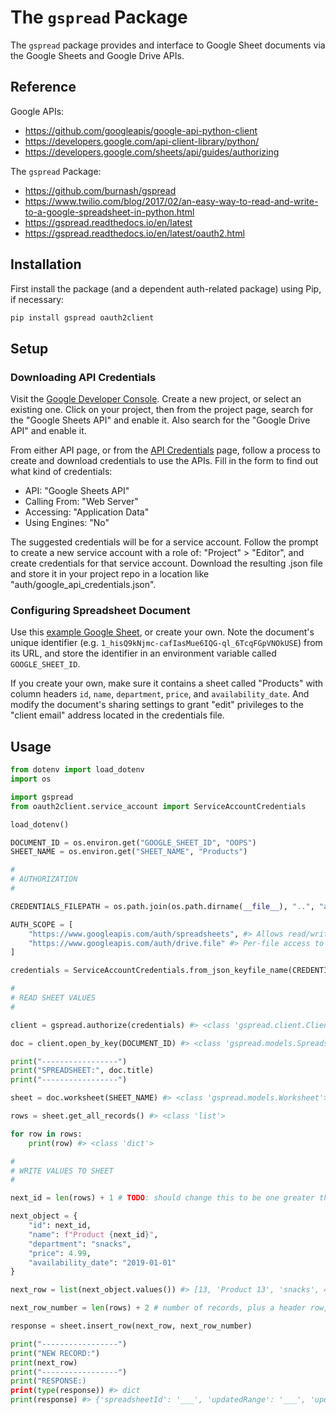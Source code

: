 # The `gspread` Package

The `gspread` package provides and interface to Google Sheet documents via the Google Sheets and Google Drive APIs.

## Reference

Google APIs:

  + https://github.com/googleapis/google-api-python-client
  + https://developers.google.com/api-client-library/python/
  + https://developers.google.com/sheets/api/guides/authorizing

The `gspread` Package:

  + https://github.com/burnash/gspread
  + https://www.twilio.com/blog/2017/02/an-easy-way-to-read-and-write-to-a-google-spreadsheet-in-python.html
  + https://gspread.readthedocs.io/en/latest
  + https://gspread.readthedocs.io/en/latest/oauth2.html

## Installation

First install the package (and a dependent auth-related package) using Pip, if necessary:

```sh
pip install gspread oauth2client
```

## Setup

### Downloading API Credentials

Visit the [Google Developer Console](https://console.developers.google.com/cloud-resource-manager). Create a new project, or select an existing one. Click on your project, then from the project page, search for the "Google Sheets API" and enable it. Also search for the "Google Drive API" and enable it.

From either API page, or from the [API Credentials](https://console.developers.google.com/apis/credentials) page, follow a process to create and download credentials to use the APIs. Fill in the form to find out what kind of credentials:

  + API: "Google Sheets API"
  + Calling From: "Web Server"
  + Accessing: "Application Data"
  + Using Engines: "No"

The suggested credentials will be for a service account. Follow the prompt to create a new service account with a role of: "Project" > "Editor", and create credentials for that service account. Download the resulting .json file and store it in your project repo in a location like "auth/google_api_credentials.json".

### Configuring Spreadsheet Document

Use this [example Google Sheet](https://docs.google.com/spreadsheets/d/1_hisQ9kNjmc-cafIasMue6IQG-ql_6TcqFGpVNOkUSE/edit#gid=0), or create your own. Note the document's unique identifier (e.g. `1_hisQ9kNjmc-cafIasMue6IQG-ql_6TcqFGpVNOkUSE`) from its URL, and store the identifier in an environment variable called `GOOGLE_SHEET_ID`.

If you create your own, make sure it contains a sheet called "Products" with column headers `id`, `name`, `department`, `price`, and `availability_date`. And modify the document's sharing settings to grant "edit" privileges to the "client email" address located in the credentials file.

## Usage

```py
from dotenv import load_dotenv
import os

import gspread
from oauth2client.service_account import ServiceAccountCredentials

load_dotenv()

DOCUMENT_ID = os.environ.get("GOOGLE_SHEET_ID", "OOPS")
SHEET_NAME = os.environ.get("SHEET_NAME", "Products")

#
# AUTHORIZATION
#

CREDENTIALS_FILEPATH = os.path.join(os.path.dirname(__file__), "..", "auth", "spreadsheet_credentials.json")

AUTH_SCOPE = [
    "https://www.googleapis.com/auth/spreadsheets", #> Allows read/write access to the user's sheets and their properties.
    "https://www.googleapis.com/auth/drive.file" #> Per-file access to files created or opened by the app.
]

credentials = ServiceAccountCredentials.from_json_keyfile_name(CREDENTIALS_FILEPATH, AUTH_SCOPE)

#
# READ SHEET VALUES
#

client = gspread.authorize(credentials) #> <class 'gspread.client.Client'>

doc = client.open_by_key(DOCUMENT_ID) #> <class 'gspread.models.Spreadsheet'>

print("-----------------")
print("SPREADSHEET:", doc.title)
print("-----------------")

sheet = doc.worksheet(SHEET_NAME) #> <class 'gspread.models.Worksheet'>

rows = sheet.get_all_records() #> <class 'list'>

for row in rows:
    print(row) #> <class 'dict'>

#
# WRITE VALUES TO SHEET
#

next_id = len(rows) + 1 # TODO: should change this to be one greater than the current maximum id value

next_object = {
    "id": next_id,
    "name": f"Product {next_id}",
    "department": "snacks",
    "price": 4.99,
    "availability_date": "2019-01-01"
}

next_row = list(next_object.values()) #> [13, 'Product 13', 'snacks', 4.99, '2019-01-01']

next_row_number = len(rows) + 2 # number of records, plus a header row, plus one

response = sheet.insert_row(next_row, next_row_number)

print("-----------------")
print("NEW RECORD:")
print(next_row)
print("-----------------")
print("RESPONSE:)
print(type(response)) #> dict
print(response) #> {'spreadsheetId': '___', 'updatedRange': '___', 'updatedRows': 1, 'updatedColumns': 5, 'updatedCells': 5}
```
